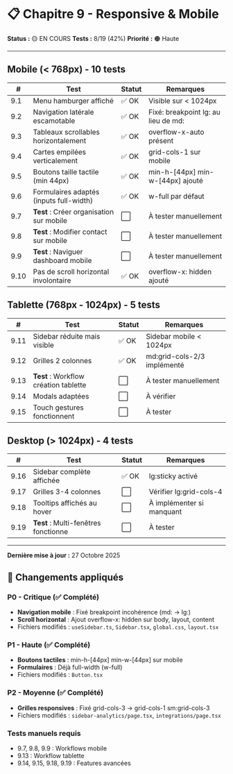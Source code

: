 # 📋 Chapitre 9 - Responsive & Mobile

**Status :** 🟡 EN COURS
**Tests :** 8/19 (42%)
**Priorité :** 🟠 Haute

---

## Mobile (< 768px) - 10 tests

| # | Test | Statut | Remarques |
|---|------|--------|-----------|
| 9.1 | Menu hamburger affiché | ✅ OK | Visible sur < 1024px |
| 9.2 | Navigation latérale escamotable | ✅ OK | Fixé: breakpoint lg: au lieu de md: |
| 9.3 | Tableaux scrollables horizontalement | ✅ OK | overflow-x-auto présent |
| 9.4 | Cartes empilées verticalement | ✅ OK | grid-cols-1 sur mobile |
| 9.5 | Boutons taille tactile (min 44px) | ✅ OK | min-h-[44px] min-w-[44px] ajouté |
| 9.6 | Formulaires adaptés (inputs full-width) | ✅ OK | w-full par défaut |
| 9.7 | **Test** : Créer organisation sur mobile | ⬜ | À tester manuellement |
| 9.8 | **Test** : Modifier contact sur mobile | ⬜ | À tester manuellement |
| 9.9 | **Test** : Naviguer dashboard mobile | ⬜ | À tester manuellement |
| 9.10 | Pas de scroll horizontal involontaire | ✅ OK | overflow-x: hidden ajouté |

## Tablette (768px - 1024px) - 5 tests

| # | Test | Statut | Remarques |
|---|------|--------|-----------|
| 9.11 | Sidebar réduite mais visible | ✅ OK | Sidebar mobile < 1024px |
| 9.12 | Grilles 2 colonnes | ✅ OK | md:grid-cols-2/3 implémenté |
| 9.13 | **Test** : Workflow création tablette | ⬜ | À tester manuellement |
| 9.14 | Modals adaptées | ⬜ | À vérifier |
| 9.15 | Touch gestures fonctionnent | ⬜ | À tester |

## Desktop (> 1024px) - 4 tests

| # | Test | Statut | Remarques |
|---|------|--------|-----------|
| 9.16 | Sidebar complète affichée | ✅ OK | lg:sticky activé |
| 9.17 | Grilles 3-4 colonnes | ⬜ | Vérifier lg:grid-cols-4 |
| 9.18 | Tooltips affichés au hover | ⬜ | À implémenter si manquant |
| 9.19 | **Test** : Multi-fenêtres fonctionne | ⬜ | À tester |

---

**Dernière mise à jour :** 27 Octobre 2025

## 📝 Changements appliqués

### P0 - Critique (✅ Complété)
- **Navigation mobile** : Fixé breakpoint incohérence (md: → lg:)
- **Scroll horizontal** : Ajout overflow-x: hidden sur body, layout, content
- Fichiers modifiés : `useSidebar.ts`, `Sidebar.tsx`, `global.css`, `layout.tsx`

### P1 - Haute (✅ Complété)
- **Boutons tactiles** : min-h-[44px] min-w-[44px] sur mobile
- **Formulaires** : Déjà full-width (w-full)
- Fichiers modifiés : `Button.tsx`

### P2 - Moyenne (✅ Complété)
- **Grilles responsives** : Fixé grid-cols-3 → grid-cols-1 sm:grid-cols-3
- Fichiers modifiés : `sidebar-analytics/page.tsx`, `integrations/page.tsx`

### Tests manuels requis
- 9.7, 9.8, 9.9 : Workflows mobile
- 9.13 : Workflow tablette
- 9.14, 9.15, 9.18, 9.19 : Features avancées
